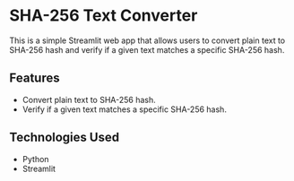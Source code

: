 # SHA-256 Text Converter

This is a simple Streamlit web app that allows users to convert plain text to SHA-256 hash and verify if a given text matches a specific SHA-256 hash.

## Features

- Convert plain text to SHA-256 hash.
- Verify if a given text matches a specific SHA-256 hash.

## Technologies Used

- Python
- Streamlit
